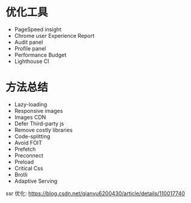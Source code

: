 # 优化工具
* PageSpeed insight
* Chrome user Experience Report
* Audit panel
* Profile panel
* Performance Budget
* Lighthouse CI

# 方法总结
* Lazy-loading
* Responsive images
* Images CDN
* Defer Third-party js
* Remove costly libraries
* Code-splitting
* Avoid FOIT
* Prefetch
* Preconnect
* Preload
* Critical Css
* Brotli
* Adaptive Serving

ssr 优化:
https://blog.csdn.net/qianyu6200430/article/details/110017740

